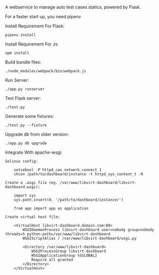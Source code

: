 A webservice to manage auto test cases statics, powered by Flask.

For a faster start up, you need pipenv

Install Requirement For Flask:

    pipenv install

Install Requirement For Js:

    npm install

Build bundle files:

    ./node_modules/webpack/bin/webpack.js

Run Server:

    ./app.py runserver

Test Flask server:

    ./test.py

Generate some fixtures:

    ./test.py --fixture

Upgrade db from older version:

    ./app.py db upgrade

Integrate With apache-wsgi:

    Selinux config:

        setsebool -P httpd_can_network_connect 1
        chcon /path/to/dashboard/instance -t httpd_sys_content_t -R

    Create a .wsgi file (eg. /var/www/libvirt-dashboard/libvirt-dashboard.wsgi):

        import sys
        sys.path.insert(0, '/path/to/dashboard/instance/')

        from app import app as application

    Create virtual host file:

        <VirtualHost libvirt-dashboard.domain.com:80>
            WSGIDaemonProcess libvirt-dashboard user=nobody group=nobody threads=5 python-path=/var/www/libvirt-dashboard
            WSGIScriptAlias / /var/www/libvirt-dashboard/wsgi.py

            <Directory /var/www/libvirt-dashboard>
                WSGIProcessGroup libvirt-dashboard
                WSGIApplicationGroup %{GLOBAL}
                Require all granted
            </Directory>
        </VirtualHost>
